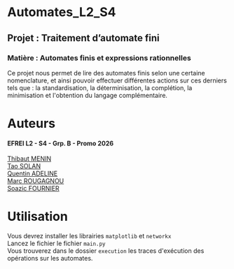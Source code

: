 # Automates_L2_S4

## Projet : Traitement d’automate fini

### Matière : Automates finis et expressions rationnelles

Ce projet nous permet de lire des automates finis selon une certaine nomenclature, 
et ainsi pouvoir effectuer différentes actions sur ces derniers tels que : la standardisation,
la déterminisation, la complétion, la minimisation et l'obtention du langage complémentaire.


# Auteurs

#### EFREI L2 - S4 - Grp. B - Promo 2026

[Thibaut MENIN](https://github.com/Pulsar94)\
[Tao SOLAN](https://github.com/THETASOLA)\
[Quentin ADELINE](https://github.com/Quentinadl)\
[Marc ROUGAGNOU](https://github.com/MarcEfrei)\
[Soazic FOURNIER](https://github.com/Sozic)


# Utilisation

Vous devrez installer les librairies `matplotlib` et `networkx`\
Lancez le fichier le fichier `main.py`\
Vous trouverez dans le dossier `execution` les traces d'exécution des opérations sur les automates.
